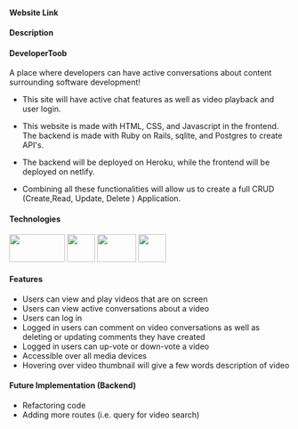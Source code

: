 #### Website Link

#### Description

#### DeveloperToob

A place where developers can have active conversations about content surrounding software development!

* This site will have active chat features as well as video playback and user login. 

* This website is made with HTML, CSS, and Javascript in the frontend. The backend is made with Ruby on Rails, sqlite, and Postgres to create API's.

* The backend will be deployed on Heroku, while the frontend will be deployed on netlify. 

* Combining all these functionalities will allow us to create a full CRUD (Create,Read, Update, Delete ) Application.



#### Technologies


<img src ="https://p.kindpng.com/picc/s/25-255290_ruby-on-rails-logo-hd-png-download.png" width="100" height="50">
<img src ="https://encrypted-tbn0.gstatic.com/images?q=tbn:ANd9GcTtUnaaCsYdv-WgcZlcXF9DqDqRXQ35iW3L4br0_bljxXB8P8uH&s" width="50" height="50">
<img src ="https://zdnet2.cbsistatic.com/hub/i/r/2018/04/19/092cbf81-acac-4f3a-91a1-5a26abc1721f/thumbnail/770x578/5d78c50199e6a9242367b37892be8057/postgresql-logo.png" width="70" height="50">
<img src ="https://cdn.iconscout.com/icon/free/png-512/heroku-5-569467.png" width="50" height="50">


#### Features

- Users can view and play videos that are on screen
- Users can view active conversations about a video
- Users can log in
- Logged in users can comment on video conversations as well as deleting or updating comments they have created
- Logged in users can up-vote or down-vote a video
- Accessible over all media devices
- Hovering over video thumbnail will give a few words description of video

#### Future Implementation (Backend)

- Refactoring code
- Adding more routes (i.e. query for video search)